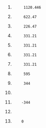 1)			1120.446
2)			622.47
3)			226.47
4)			331.21
5)			331.21
6)			331.21
7)			331.21
8)			595
9)			344
10)			
11)			-344
12)			
13)			0